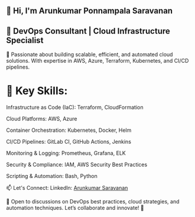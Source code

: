 ## 👋 Hi, I'm Arunkumar Ponnampala Saravanan
## 🚀 DevOps Consultant | Cloud Infrastructure Specialist

🔹 Passionate about building scalable, efficient, and automated cloud solutions. With expertise in AWS, Azure, Terraform, Kubernetes, and CI/CD pipelines.

# 🌟 Key Skills:
Infrastructure as Code (IaC): Terraform, CloudFormation

Cloud Platforms: AWS, Azure

Container Orchestration: Kubernetes, Docker, Helm

CI/CD Pipelines: GitLab CI, GitHub Actions, Jenkins

Monitoring & Logging: Prometheus, Grafana, ELK

Security & Compliance: IAM, AWS Security Best Practices

Scripting & Automation: Bash, Python

📫 Let's Connect:
LinkedIn: [Arunkumar Saravanan](https://www.linkedin.com/in/arunsaravana/)

💬 Open to discussions on DevOps best practices, cloud strategies, and automation techniques. Let’s collaborate and innovate! 🚀

